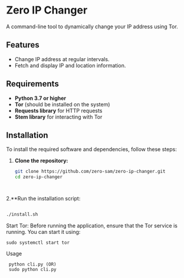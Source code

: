 # Zero IP Changer

A command-line tool to dynamically change your IP address using Tor.

## Features

- Change IP address at regular intervals.
- Fetch and display IP and location information.

## Requirements

- **Python 3.7 or higher**
- **Tor** (should be installed on the system)
- **Requests library** for HTTP requests
- **Stem library** for interacting with Tor

## Installation

To install the required software and dependencies, follow these steps:

1. **Clone the repository:**
   ```bash
   git clone https://github.com/zero-sam/zero-ip-changer.git
   cd zero-ip-changer




2.**Run the installation script:

```bash

./install.sh
```

Start Tor: Before running the application, ensure that the Tor service is running. You can start it using:

```
sudo systemctl start tor
```
Usage
```
 python cli.py (OR)
 sudo python cli.py
```
